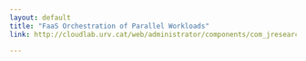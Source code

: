 ```yaml
---
layout: default
title: "FaaS Orchestration of Parallel Workloads"
link: http://cloudlab.urv.cat/web/administrator/components/com_jresearch/files/publications/wosc5.pdf

---
```

